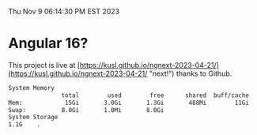 Thu Nov  9 06:14:30 PM EST 2023

# Angular 16?


This project is live at [https://kusl.github.io/ngnext-2023-04-21/](https://kusl.github.io/ngnext-2023-04-21/ "next!") thanks to Github.

```bash
System Memory
               total        used        free      shared  buff/cache   available
Mem:            15Gi       3.0Gi       1.3Gi       488Mi        11Gi        12Gi
Swap:          8.0Gi       1.0Mi       8.0Gi
System Storage
1.1G	.
```
